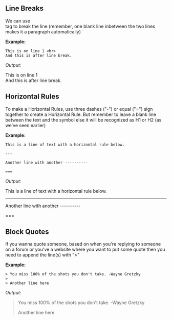 ## Line Breaks

We can use <br> tag to break the line (remember, one blank line inbetween the two lines makes it a paragraph automatically)

**Example:**

```
This is on line 1 <br>
And this is after line break.
```

_Output:_

This is on line 1 <br>
And this is after line break.


## Horizontal Rules

To make a Horizontal Rules, use three dashes ("-") or equal ("=") sign together to create a Horizontal Rule. But remember to leave a blank line between the text and the symbol else it will be recognized as H1 or H2 (as we've seen earlier)

**Example:**

```
This is a line of text with a horizontal rule below.

---

Another line with another ----------

===

```

_Output:_

This is a line of text with a horizontal rule below.

---

Another line with another ----------

===


## Block Quotes

If you wanna quote someone, based on when you're replying to someone on a forum or you've a website where you want to put some quote then you need to append the line(s) with ">"

**Example:**

```
> You miss 100% of the shots you don't take. -Wayne Gretzky
>
> Another line here

```

_Output:_

> You miss 100% of the shots you don't take. -Wayne Gretzky
>
> Another line here
